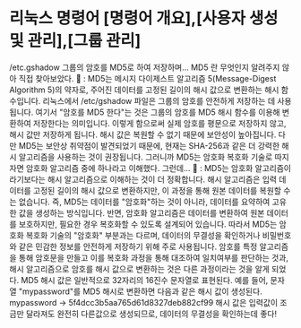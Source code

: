# 리눅스 명령어  [명령어 개요],[사용자 생성 및 관리],[그룹 관리]

/etc.gshadow
그룹의 암호를 MD5로 하여 저장하며...
MD5 란 무엇인지 알려주지 않아 직접 찾아보았다.
🤖 : MD5는 메시지 다이제스트 알고리즘 5(Message-Digest Algorithm 5)의 약자로, 주어진 데이터를 고정된 길이의 해시 값으로 변환하는 해시 함수입니다. 리눅스에서 /etc/gshadow 파일은 그룹의 암호를 안전하게 저장하는 데 사용됩니다.
여기서 "암호를 MD5 한다"는 것은 그룹의 암호를 MD5 해시 함수를 이용해 변환하여 저장한다는 의미입니다. 이렇게 함으로써 실제 암호를 평문으로 저장하지 않고, 해시 값만 저장하게 됩니다. 해시 값은 복원할 수 없기 때문에 보안성이 높아집니다.
다만 MD5는 보안상 취약점이 발견되었기 때문에, 현재는 SHA-256과 같은 더 강력한 해시 알고리즘을 사용하는 것이 권장됩니다.
그러니까 MD5는 암호화 복호화 기술로 따지자면 암호화 알고리즘 중에 하나라고 이해했다. 그런데...
🤖 : MD5는 암호화 알고리즘이라기보다는 해시 알고리즘으로 이해하는 것이 더 정확합니다.
해시 알고리즘은 입력 데이터를 고정된 길이의 해시 값으로 변환하지만, 이 과정을 통해 원본 데이터를 복원할 수는 없습니다. 즉, MD5는 데이터를 "암호화"하는 것이 아니라, 데이터를 요약하여 고유한 값을 생성하는 방식입니다.
반면, 암호화 알고리즘은 데이터를 변환하여 원본 데이터를 보호하지만, 필요한 경우 복호화할 수 있도록 설계되어 있습니다.
따라서 MD5는 암호화 복호화 기술의 "암호화" 부분과는 다르며, 데이터의 무결성을 확인하거나 비밀번호와 같은 민감한 정보를 안전하게 저장하기 위해 주로 사용됩니다.
암호를 특정 알고리즘을 통해 암호문을 만들고 이를 복호화 과정을 통해 대조하여 일치여부를 판단하는 것과,
해시 알고리즘으로 암호를 해시 값으로 변환하는 것은 다른 과정이라는 것을 알게 되었다.
MD5 해시 값은 일반적으로 32자리의 16진수 문자열로 표현된다.
예를 들어, 문자열 "mypassword"를 MD5 해시로 변환하면 다음과 같은 해시 값이 생성된다.
mypassword -> 5f4dcc3b5aa765d61d8327deb882cf99
해시 값은 입력값이 조금만 달라져도 완전히 다른값으로 생성되므로, 데이터의 무결성을 확인하는데 좋다!